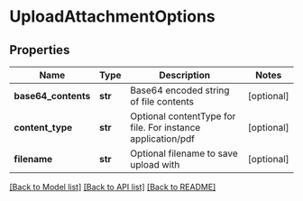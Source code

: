 # UploadAttachmentOptions

## Properties
Name | Type | Description | Notes
------------ | ------------- | ------------- | -------------
**base64_contents** | **str** | Base64 encoded string of file contents | [optional] 
**content_type** | **str** | Optional contentType for file. For instance application/pdf | [optional] 
**filename** | **str** | Optional filename to save upload with | [optional] 

[[Back to Model list]](../README.md#documentation-for-models) [[Back to API list]](../README.md#documentation-for-api-endpoints) [[Back to README]](../README.md)



